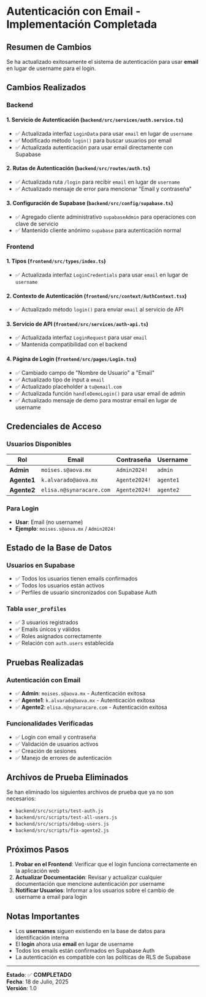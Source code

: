 # Autenticación con Email - Implementación Completada

## Resumen de Cambios

Se ha actualizado exitosamente el sistema de autenticación para usar **email** en lugar de username para el login.

## Cambios Realizados

### Backend

#### 1. Servicio de Autenticación (`backend/src/services/auth.service.ts`)
- ✅ Actualizada interfaz `LoginData` para usar `email` en lugar de `username`
- ✅ Modificado método `login()` para buscar usuarios por email
- ✅ Actualizada autenticación para usar email directamente con Supabase

#### 2. Rutas de Autenticación (`backend/src/routes/auth.ts`)
- ✅ Actualizada ruta `/login` para recibir `email` en lugar de `username`
- ✅ Actualizado mensaje de error para mencionar "Email y contraseña"

#### 3. Configuración de Supabase (`backend/src/config/supabase.ts`)
- ✅ Agregado cliente administrativo `supabaseAdmin` para operaciones con clave de servicio
- ✅ Mantenido cliente anónimo `supabase` para autenticación normal

### Frontend

#### 1. Tipos (`frontend/src/types/index.ts`)
- ✅ Actualizada interfaz `LoginCredentials` para usar `email` en lugar de `username`

#### 2. Contexto de Autenticación (`frontend/src/context/AuthContext.tsx`)
- ✅ Actualizado método `login()` para enviar `email` al servicio de API

#### 3. Servicio de API (`frontend/src/services/auth-api.ts`)
- ✅ Actualizada interfaz `LoginRequest` para usar `email`
- ✅ Mantenida compatibilidad con el backend

#### 4. Página de Login (`frontend/src/pages/Login.tsx`)
- ✅ Cambiado campo de "Nombre de Usuario" a "Email"
- ✅ Actualizado tipo de input a `email`
- ✅ Actualizado placeholder a `tu@email.com`
- ✅ Actualizada función `handleDemoLogin()` para usar email de admin
- ✅ Actualizado mensaje de demo para mostrar email en lugar de username

## Credenciales de Acceso

### Usuarios Disponibles

| Rol | Email | Contraseña | Username |
|-----|-------|------------|----------|
| **Admin** | `moises.s@aova.mx` | `Admin2024!` | `admin` |
| **Agente1** | `k.alvarado@aova.mx` | `Agente2024!` | `agente1` |
| **Agente2** | `elisa.n@synaracare.com` | `Agente2024!` | `agente2` |

### Para Login
- **Usar**: Email (no username)
- **Ejemplo**: `moises.s@aova.mx` / `Admin2024!`

## Estado de la Base de Datos

### Usuarios en Supabase
- ✅ Todos los usuarios tienen emails confirmados
- ✅ Todos los usuarios están activos
- ✅ Perfiles de usuario sincronizados con Supabase Auth

### Tabla `user_profiles`
- ✅ 3 usuarios registrados
- ✅ Emails únicos y válidos
- ✅ Roles asignados correctamente
- ✅ Relación con `auth.users` establecida

## Pruebas Realizadas

### Autenticación con Email
- ✅ **Admin**: `moises.s@aova.mx` - Autenticación exitosa
- ✅ **Agente1**: `k.alvarado@aova.mx` - Autenticación exitosa  
- ✅ **Agente2**: `elisa.n@synaracare.com` - Autenticación exitosa

### Funcionalidades Verificadas
- ✅ Login con email y contraseña
- ✅ Validación de usuarios activos
- ✅ Creación de sesiones
- ✅ Manejo de errores de autenticación

## Archivos de Prueba Eliminados

Se han eliminado los siguientes archivos de prueba que ya no son necesarios:
- `backend/src/scripts/test-auth.js`
- `backend/src/scripts/test-all-users.js`
- `backend/src/scripts/debug-users.js`
- `backend/src/scripts/fix-agente2.js`

## Próximos Pasos

1. **Probar en el Frontend**: Verificar que el login funciona correctamente en la aplicación web
2. **Actualizar Documentación**: Revisar y actualizar cualquier documentación que mencione autenticación por username
3. **Notificar Usuarios**: Informar a los usuarios sobre el cambio de username a email para login

## Notas Importantes

- Los **usernames** siguen existiendo en la base de datos para identificación interna
- El **login** ahora usa **email** en lugar de username
- Todos los emails están confirmados en Supabase Auth
- La autenticación es compatible con las políticas de RLS de Supabase

---

**Estado**: ✅ **COMPLETADO**  
**Fecha**: 18 de Julio, 2025  
**Versión**: 1.0 